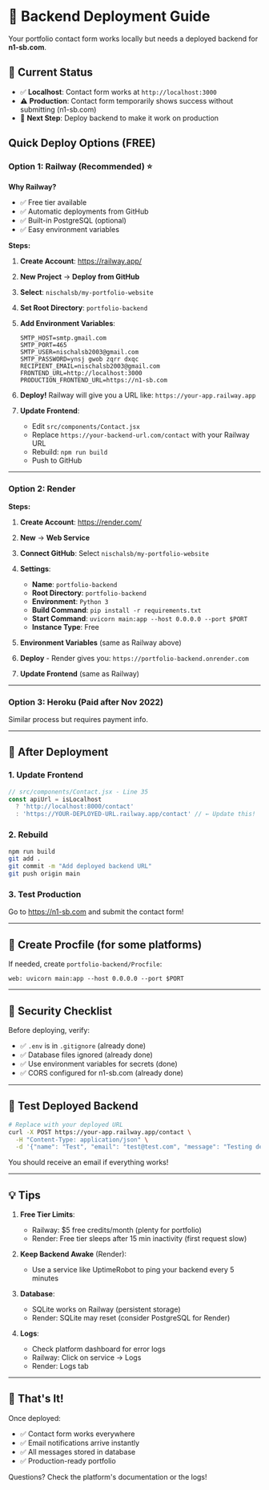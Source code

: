 # 🚀 Backend Deployment Guide

Your portfolio contact form works locally but needs a deployed backend for **n1-sb.com**.

## 🎯 Current Status

- ✅ **Localhost**: Contact form works at `http://localhost:3000`
- ⚠️ **Production**: Contact form temporarily shows success without submitting (n1-sb.com)
- 📝 **Next Step**: Deploy backend to make it work on production

## Quick Deploy Options (FREE)

### Option 1: Railway (Recommended) ⭐

**Why Railway?**
- ✅ Free tier available
- ✅ Automatic deployments from GitHub
- ✅ Built-in PostgreSQL (optional)
- ✅ Easy environment variables

**Steps:**

1. **Create Account**: https://railway.app/
2. **New Project** → **Deploy from GitHub**
3. **Select**: `nischalsb/my-portfolio-website`
4. **Set Root Directory**: `portfolio-backend`
5. **Add Environment Variables**:
   ```
   SMTP_HOST=smtp.gmail.com
   SMTP_PORT=465
   SMTP_USER=nischalsb2003@gmail.com
   SMTP_PASSWORD=ynsj gwob zqrr dxqc
   RECIPIENT_EMAIL=nischalsb2003@gmail.com
   FRONTEND_URL=http://localhost:3000
   PRODUCTION_FRONTEND_URL=https://n1-sb.com
   ```

6. **Deploy!** Railway will give you a URL like: `https://your-app.railway.app`

7. **Update Frontend**: 
   - Edit `src/components/Contact.jsx`
   - Replace `https://your-backend-url.com/contact` with your Railway URL
   - Rebuild: `npm run build`
   - Push to GitHub

---

### Option 2: Render

**Steps:**

1. **Create Account**: https://render.com/
2. **New** → **Web Service**
3. **Connect GitHub**: Select `nischalsb/my-portfolio-website`
4. **Settings**:
   - **Name**: `portfolio-backend`
   - **Root Directory**: `portfolio-backend`
   - **Environment**: `Python 3`
   - **Build Command**: `pip install -r requirements.txt`
   - **Start Command**: `uvicorn main:app --host 0.0.0.0 --port $PORT`
   - **Instance Type**: Free

5. **Environment Variables** (same as Railway above)

6. **Deploy** - Render gives you: `https://portfolio-backend.onrender.com`

7. **Update Frontend** (same as Railway)

---

### Option 3: Heroku (Paid after Nov 2022)

Similar process but requires payment info.

---

## 📝 After Deployment

### 1. Update Frontend

```javascript
// src/components/Contact.jsx - Line 35
const apiUrl = isLocalhost 
  ? 'http://localhost:8000/contact'
  : 'https://YOUR-DEPLOYED-URL.railway.app/contact' // ← Update this!
```

### 2. Rebuild

```bash
npm run build
git add .
git commit -m "Add deployed backend URL"
git push origin main
```

### 3. Test Production

Go to https://n1-sb.com and submit the contact form!

---

## 🔧 Create Procfile (for some platforms)

If needed, create `portfolio-backend/Procfile`:

```
web: uvicorn main:app --host 0.0.0.0 --port $PORT
```

---

## 🔐 Security Checklist

Before deploying, verify:

- ✅ `.env` is in `.gitignore` (already done)
- ✅ Database files ignored (already done)
- ✅ Use environment variables for secrets (done)
- ✅ CORS configured for n1-sb.com (already done)

---

## 🧪 Test Deployed Backend

```bash
# Replace with your deployed URL
curl -X POST https://your-app.railway.app/contact \
  -H "Content-Type: application/json" \
  -d '{"name": "Test", "email": "test@test.com", "message": "Testing deployment"}'
```

You should receive an email if everything works!

---

## 💡 Tips

1. **Free Tier Limits**:
   - Railway: $5 free credits/month (plenty for portfolio)
   - Render: Free tier sleeps after 15 min inactivity (first request slow)

2. **Keep Backend Awake** (Render):
   - Use a service like UptimeRobot to ping your backend every 5 minutes

3. **Database**:
   - SQLite works on Railway (persistent storage)
   - Render: SQLite may reset (consider PostgreSQL for Render)

4. **Logs**:
   - Check platform dashboard for error logs
   - Railway: Click on service → Logs
   - Render: Logs tab

---

## 🎉 That's It!

Once deployed:
- ✅ Contact form works everywhere
- ✅ Email notifications arrive instantly
- ✅ All messages stored in database
- ✅ Production-ready portfolio

Questions? Check the platform's documentation or the logs!

